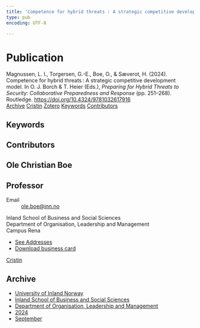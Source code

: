```yaml
---
title: 'Competence for hybrid threats : A strategic competitive development model'
type: pub
encoding: UTF-8

---
```

<h1>Publication</h1>
<article id="csl-bib-container-77D4L9IF" class="csl-bib-container">
  <div class="csl-bib-body"> <div class="csl-entry">Magnussen, L. I., Torgersen, G.-E., Boe, O., &#38; Sæverot, H. (2024). Competence for hybrid threats : A strategic competitive development model. In O. J. Borch &#38; T. Heier (Eds.), <i>Preparing for Hybrid Threats to Security: Collaborative Preparedness and Response</i> (pp. 251–268). Routledge. <a href="https://doi.org/10.4324/9781032617916">https://doi.org/10.4324/9781032617916</a></div> </div>
  <div class="csl-bib-buttons">
    <a href="#taxonomy-article-77D4L9IF" alt="archive" class="csl-bib-button">Archive</a>
    <a href="https://app.cristin.no/results/show.jsf?id=2291782" alt="Cristin" class="csl-bib-button">Cristin</a>
    <a href="http://zotero.org/groups/5881554/items/77D4L9IF" alt="Zotero" class="csl-bib-button">Zotero</a>
    <a href="#keywords-article-77D4L9IF" alt="keywords" class="csl-bib-button">Keywords</a>
    <a href="#contributors-article-77D4L9IF" alt="contributors" class="csl-bib-button">Contributors</a>
  </div>
  <div id="csl-bib-meta-container-77D4L9IF"></div>
</article>
<div id="csl-bib-meta-77D4L9IF" class="csl-bib-meta">
  <article id="keywords-article-77D4L9IF" class="keywords-article">
    <h1>Keywords</h1>
    
  </article>
  <article id="contributors-article-77D4L9IF" class="contributors-article">
    <h1>Contributors</h1>
    <div class="personas"> <div class="vrtx-hinn-person-card"> <div class="photo"> <i class="lar la-user-circle missing-person"></i> </div> <div class="info"> <hgroup><h1>Ole Christian Boe</h1> <h2>Professor</h2> </hgroup><dl> <dt>Email</dt> <dd> <a href="mailto:ole.boe@inn.no">ole.boe@inn.no</a> </dd> </dl> <p> Inland School of Business and Social Sciences<br> Department of Organisation, Leadership and Management<br> Campus Rena </p> <ul class="vrtx-hinn-links"> <li><a href="https://www.inn.no/english/find-an-employee/ole-boe.html#vrtx-hinn-addresses">See Addresses</a></li> <li><a href="https://www.inn.no/english/find-an-employee/ole-boe.html?vrtx=vcf">Download business card</a></li> </ul> </div> </div> <a href="https://app.cristin.no/persons/show.jsf?id=603087" alt="Cristin URL" class="personas-cristin">Cristin</a> </div>
  </article>
  <article id="taxonomy-article-77D4L9IF" class="taxonomy-article">
    <h1>Archive</h1>
    <ul>
      <li><a href="{{< params subfolder >}}en/archive/?key=3DCRN523">University of Inland Norway</a></li>
      <li><a href="{{< params subfolder >}}en/archive/?key=DU8Q9LN9">Inland School of Business and Social Sciences</a></li>
      <li><a href="{{< params subfolder >}}en/archive/?key=4LUWR3ZM">Department of Organisation, Leadership and Management</a></li>
      <li><a href="{{< params subfolder >}}en/archive/?key=TY5PNNUR">2024</a></li>
      <li><a href="{{< params subfolder >}}en/archive/?key=75IEWQR5">September</a></li>
    </ul>
  </article>
</div>
